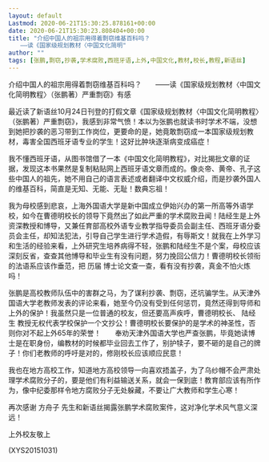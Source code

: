 ```yaml
---
layout: default
Lastmod: 2020-06-21T15:30:25.878161+00:00
date: 2020-06-21T15:30:23.808404+00:00
title: "介绍中国人的祖宗用得着剽窃维基百科吗？
　　——读《国家级规划教材〈中国文化简明"
author: ""
tags: [张鹏,剽窃,抄袭,学术腐败,西班牙语,上外,中国文化,教材,校长,教程,新语丝]
---
```


介绍中国人的祖宗用得着剽窃维基百科吗？　　——读《国家级规划教材〈中国文化简明教程〉（张鹏著）严重剽窃》有感

最近读了新语丝10月24日刊登的打假文章《国家级规划教材〈中国文化简明教程〉（张鹏著）严重剽窃》，我感到非常气愤！本以为张鹏也就读书时学术不端，没想到她把抄袭的恶习带到工作岗位，更要命的是，她竟敢剽窃成一本国家级规划教材，毒害全国西班牙语专业的学生！这好比肿块逐渐病变成癌症！

我不懂西班牙语，从图书馆借了一本《中国文化简明教程》，对比揭批文章的证据，发现这本书果然是复制粘贴网上西班牙语文章而成的。像炎帝、黄帝、孔子这些中国人的祖先，她不用自己的语言表述或者翻译中文权威介绍，而是抄袭外国人的维基百科，简直是无知、无能、无耻！数典忘祖！

我为母校感到悲哀，上海外国语大学是新中国成立伊始兴办的第一所高等外语学校，如今在曹德明校长的领导下竟然出了如此严重的学术腐败丑闻！陆经生是上外资深教授和博导，又兼任育部高校外语专业教学指导委员会副主任、西班牙语分委员会主任，却知法犯法，引导自己学生进行学术造假，有辱斯文！就我在上外学习和生活的经验来看，上外研究生培养病得不轻，张鹏和陆经生不是个案，母校应该深刻反省，查查其他博导和毕业生有没有问题，努力挽回公信力！曹德明校长领衔的法语系应该作垂范，把 历届 博士论文查一查，看有没有抄袭，真金不怕火炼吗！

张鹏是高校教师队伍中的害群之马，为了谋利抄袭、剽窃，还坑骗学生。从天津外国语大学老教师发表的评论来看，她至今仍没有受到任何惩罚，竟然还得到导师和上外的保护！我虽然只是一位普通的校友，但还要高声疾呼，曹德明校长、 陆经生 教授无权代表学校保护一个文抄公！曹德明校长要保护的是学术的神圣性，否则你对不起上外65年的荣誉！　　奉劝天津外国语大学也严查张鹏，毕竟她读博士是在职身份，编教材的时候都毕业回去工作了，别护犊子，要不砸的是自己的牌子！你们老教师的呼吁是对的，修刚校长应该顺应民意！

我也在地方高校工作，知道地方高校领导一向喜欢捂盖子，为了乌纱帽不会严肃处理学术腐败分子的，要是他们有利益输送关系，就会一保到底！教育部应该有所作为，像中纪委那样令地方腐败分子无处躲藏，不要让广大教师和学生心寒！

再次感谢 方舟子 先生和新语丝揭露张鹏学术腐败案件，这对净化学术风气意义深远！

上外校友敬上

(XYS20151031)

